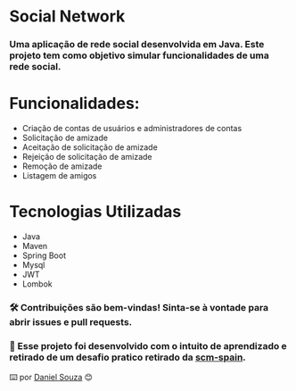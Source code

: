 # Social Network

###  Uma aplicação de rede social desenvolvida em Java. Este projeto tem como objetivo simular funcionalidades de uma rede social.

# Funcionalidades:

- Criação de contas de usuários e administradores de contas
- Solicitação de amizade
- Aceitação de solicitação de amizade
- Rejeição de solicitação de amizade
- Remoção de amizade
- Listagem de amigos

# Tecnologias Utilizadas
- Java
- Maven
- Spring Boot
- Mysql
- JWT
- Lombok


### 🛠️ Contribuições são bem-vindas! Sinta-se à vontade para abrir issues e pull requests.

### 🚀 Esse projeto foi desenvolvido com o intuito de aprendizado e retirado de um desafio pratico retirado da [scm-spain](https://github.com/scm-spain/ms-ma--backend-test).

⌨️ por [Daniel Souza](https://github.com/dnsouzadev) 😊